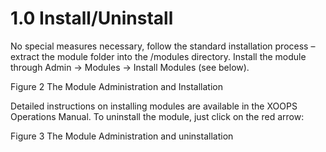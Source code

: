 # 1.0 Install/Uninstall

No special measures necessary, follow the standard installation process – extract the module folder into the /modules directory. Install the module through Admin -> Modules -> Install Modules (see below). 
 
 
Figure 2 The Module Administration and Installation

Detailed instructions on installing modules are available in the XOOPS Operations Manual. 
To uninstall the module, just click on the red arrow:

 
Figure 3 The Module Administration and uninstallation
